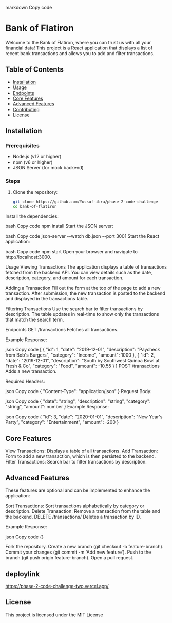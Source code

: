 markdown
Copy code
# Bank of Flatiron

Welcome to the Bank of Flatiron, where you can trust us with all your financial data! This project is a React application that displays a list of recent bank transactions and allows you to add and filter transactions.

## Table of Contents

- [Installation](#installation)
- [Usage](#usage)
- [Endpoints](#endpoints)
- [Core Features](#core-features)
- [Advanced Features](#advanced-features)
- [Contributing](#contributing)
- [License](#license)

## Installation

### Prerequisites

- Node.js (v12 or higher)
- npm (v6 or higher)
- JSON Server (for mock backend)

### Steps

1. Clone the repository:

   ```bash
   git clone https://github.com/Yussuf-ibra/phase-2-code-challenge
   cd bank-of-flatiron
Install the dependencies:

bash
Copy code
npm install
Start the JSON server:

bash
Copy code
json-server --watch db.json --port 3001
Start the React application:

bash
Copy code
npm start
Open your browser and navigate to http://localhost:3000.

Usage
Viewing Transactions
The application displays a table of transactions fetched from the backend API. You can view details such as the date, description, category, and amount for each transaction.

Adding a Transaction
Fill out the form at the top of the page to add a new transaction. After submission, the new transaction is posted to the backend and displayed in the transactions table.

Filtering Transactions
Use the search bar to filter transactions by description. The table updates in real-time to show only the transactions that match the search term.

Endpoints
GET /transactions
Fetches all transactions.

Example Response:

json
Copy code
[
  {
    "id": 1,
    "date": "2019-12-01",
    "description": "Paycheck from Bob's Burgers",
    "category": "Income",
    "amount": 1000
  },
  {
    "id": 2,
    "date": "2019-12-01",
    "description": "South by Southwest Quinoa Bowl at Fresh & Co",
    "category": "Food",
    "amount": -10.55
  }
]
POST /transactions
Adds a new transaction.

Required Headers:

json
Copy code
{
  "Content-Type": "application/json"
}
Request Body:

json
Copy code
{
  "date": "string",
  "description": "string",
  "category": "string",
  "amount": number
}
Example Response:

json
Copy code
{
  "id": 3,
  "date": "2020-01-01",
  "description": "New Year's Party",
  "category": "Entertainment",
  "amount": -200
}
## Core Features
View Transactions: Displays a table of all transactions.
Add Transaction: Form to add a new transaction, which is then persisted to the backend.
Filter Transactions: Search bar to filter transactions by description.
## Advanced Features
These features are optional and can be implemented to enhance the application:

Sort Transactions: Sort transactions alphabetically by category or description.
Delete Transaction: Remove a transaction from the table and the backend.
DELETE /transactions/
Deletes a transaction by ID.

Example Response:

json
Copy code
{}


Fork the repository.
Create a new branch (git checkout -b feature-branch).
Commit your changes (git commit -m 'Add new feature').
Push to the branch (git push origin feature-branch).
Open a pull request.
## deploylink
https://phase-2-code-challenge-two.vercel.app/
## License
This project is licensed under the MIT License 
